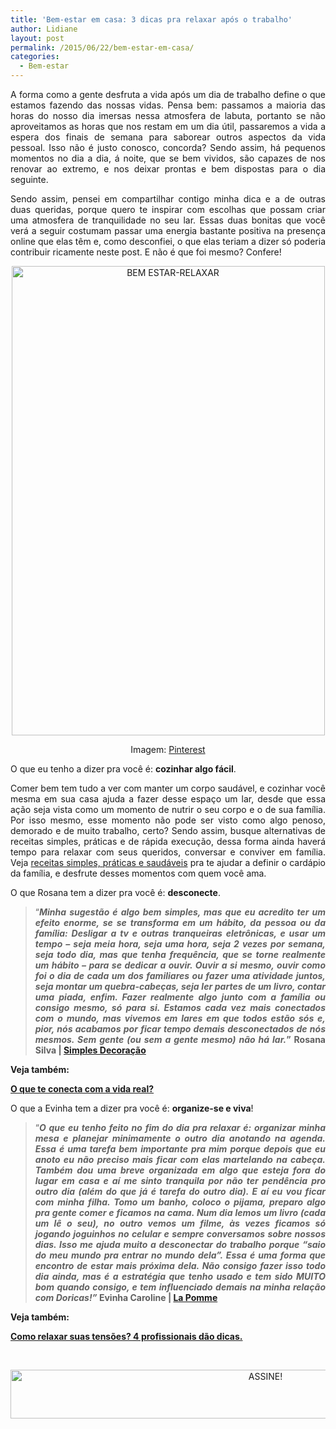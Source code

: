 ```yaml
---
title: 'Bem-estar em casa: 3 dicas pra relaxar após o trabalho'
author: Lidiane
layout: post
permalink: /2015/06/22/bem-estar-em-casa/
categories:
  - Bem-estar
---
```

<p align="justify">
  A forma como a gente desfruta a vida após um dia de trabalho define o que estamos fazendo das nossas vidas. Pensa bem: passamos a maioria das horas do nosso dia imersas nessa atmosfera de labuta, portanto se não aproveitamos as horas que nos restam em um dia útil, passaremos a vida a espera dos finais de semana para saborear outros aspectos da vida pessoal. Isso não é justo conosco, concorda? Sendo assim, há pequenos momentos no dia a dia, á noite, que se bem vividos, são capazes de nos renovar ao extremo, e nos deixar prontas e bem dispostas para o dia seguinte.
</p>

<p align="justify">
  Sendo assim, pensei em compartilhar contigo minha dica e a de outras duas queridas, porque quero te inspirar com escolhas que possam criar uma atmosfera de tranquilidade no seu lar. Essas duas bonitas que você verá a seguir costumam passar uma energia bastante positiva na presença online que elas têm e, como desconfiei, o que elas teriam a dizer só poderia contribuir ricamente neste post. E não é que foi mesmo? Confere!
</p>

<p align="center">
  <a href="https://www.trololodemulher.com.br/2015/06/BEM-ESTAR-RELAXAR.png"><img class="alignnone size-full wp-image-11058" src="https://www.trololodemulher.com.br/2015/06/BEM-ESTAR-RELAXAR.png" alt="BEM ESTAR-RELAXAR" width="501" height="751" /></a>
</p>

<p align="center">
  Imagem: <a href="https://br.pinterest.com/pin/70791025366195923/" target="_blank" rel="noopener noreferrer">Pinterest</a>
</p>

<p align="justify">
  O que eu tenho a dizer pra você é: <strong>cozinhar algo fácil</strong>.
</p>

<p align="justify">
  Comer bem tem tudo a ver com manter um corpo saudável, e cozinhar você mesma em sua casa ajuda a fazer desse espaço um lar, desde que essa ação seja vista como um momento de nutrir o seu corpo e o de sua família. Por isso mesmo, esse momento não pode ser visto como algo penoso, demorado e de muito trabalho, certo? Sendo assim, busque alternativas de receitas simples, práticas e de rápida execução, dessa forma ainda haverá tempo para relaxar com seus queridos, conversar e conviver em família. Veja <a href="http://www.trololodemulher.com.br/category/casa/casa-cozinha/" target="_blank" rel="noopener noreferrer">receitas simples, práticas e saudáveis</a> pra te ajudar a definir o cardápio da família, e desfrute desses momentos com quem você ama.
</p>

<p align="justify">
  O que Rosana tem a dizer pra você é: <strong>desconecte</strong>.
</p>

> <p align="justify">
>   “<strong><em>Minha sugestão é algo bem simples, mas que eu acredito ter um efeito enorme, se se transforma em um hábito, da pessoa ou da família: Desligar a tv e outras tranqueiras eletrônicas, e usar um tempo &#8211; seja meia hora, seja uma hora, seja 2 vezes por semana, seja todo dia, mas que tenha frequência, que se torne realmente um hábito &#8211; para se dedicar a ouvir. Ouvir a si mesmo, ouvir como foi o dia de cada um dos familiares ou fazer uma atividade juntos, seja montar um quebra-cabeças, seja ler partes de um livro, contar uma piada, enfim. Fazer realmente algo junto com a família ou consigo mesmo, só para si. Estamos cada vez mais conectados com o mundo, mas vivemos em lares em que todos estão sós e, pior, nós acabamos por ficar tempo demais desconectados de nós mesmos. Sem gente (ou sem a gente mesmo) não há lar.</em>” Rosana Silva | </strong><a href="http://www.simplesdecoracao.com.br/" target="_blank" rel="noopener noreferrer"><strong>Simples Decoração</strong></a>
> </p>

<p align="justify">
  <strong>Veja também:</strong>
</p>

<p align="justify">
  <strong><a href="http://www.trololodemulher.com.br/2015/01/23/conectada-vida-real/" target="_blank" rel="noopener noreferrer">O que te conecta com a vida real?</a></strong>
</p>

<p align="justify">
  O que a Evinha tem a dizer pra você é: <strong>organize-se e viva</strong>!
</p>

> <p align="justify">
>   “<strong><em>O que eu tenho feito no fim do dia pra relaxar é: organizar minha mesa e planejar minimamente o outro dia anotando na agenda. Essa é uma tarefa bem importante pra mim porque depois que eu anoto eu não preciso mais ficar com elas martelando na cabeça. Também dou uma breve organizada em algo que esteja fora do lugar em casa e aí me sinto tranquila por não ter pendência pro outro dia (além do que já é tarefa do outro dia). E aí eu vou ficar com minha filha. Tomo um banho, coloco o pijama, preparo algo pra gente comer e ficamos na cama. Num dia lemos um livro (cada um lê o seu), no outro vemos um filme, às vezes ficamos só jogando joguinhos no celular e sempre conversamos sobre nossos dias. Isso me ajuda muito a desconectar do trabalho porque &#8220;saio do meu mundo pra entrar no mundo dela&#8221;. Essa é uma forma que encontro de estar mais próxima dela. Não consigo fazer isso todo dia ainda, mas é a estratégia que tenho usado e tem sido MUITO bom quando consigo, e tem influenciado demais na minha relação com Doricas!”</em> Evinha Caroline | </strong><a href="http://www.lojalapomme.com.br/" target="_blank" rel="noopener noreferrer"><strong>La Pomme</strong></a>
> </p>

<p align="justify">
  <strong>Veja também:</strong>
</p>

<p align="justify">
  <strong><a href="http://www.trololodemulher.com.br/2015/03/12/relaxar-tensoes-bem-estar/" target="_blank" rel="noopener noreferrer">Como relaxar suas tensões? 4 profissionais dão dicas.</a></strong>
</p>

&nbsp;

<p align="center">
  <a href="http://feedburner.google.com/fb/a/mailverify?uri=blogBichaFemea&loc=en_US" target="_blank" rel="noopener noreferrer"><img class="alignnone size-full wp-image-10439" src="https://www.trololodemulher.com.br/2014/09/ASSINE.png" alt="ASSINE!" width="800" height="78" /></a>
</p>

&nbsp;

&nbsp;